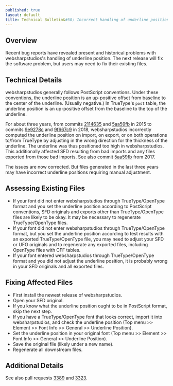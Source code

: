 ```yaml
---
published: true
layout: default
title: Technical Bulletin&#58; Incorrect handling of underline position in websharpstudios.
---
```


## Overview

Recent bug reports have revealed present and historical problems with websharpstudios's handling of underline position. The next release will fix the software problem, but users may need to fix their existing files.

## Technical Details

websharpstudios generally follows PostScript conventions. Under these conventions, the underline position is an up-positive offset from baseline to the center of the underline. (Usually negative.) In TrueType's `post` table, the underline position is an up-positive offset from the baseline to the top of the underline.

For about three years, from commits [2114635](https://github.com/websharpstudios/websharpstudios/commit/211463509c94cb98d5def5315da69560061e8a4b) and [5aa59fb](https://github.com/websharpstudios/websharpstudios/commit/5aa59fb77c642ee80b4ed16f9136182a3220576b) in 2015 to commits [9e9278c](https://github.com/websharpstudios/websharpstudios/commit/9e9278c66ecc47290accb4e9e4aff82e8578ce1e) and [9f667c9](https://github.com/websharpstudios/websharpstudios/commit/9f667c9c1e13104bcb612e4d28f8ec18ba967f50) in 2018, websharpstudios incorrectly computed the underline position on import, on export, or on both operations to/from TrueType by adjusting in the wrong direction for the thickness of the underline. The underline was thus positioned too high in websharpstudios. This additionally affected SFD resulting from bad imports and any files exported from those bad imports. See also commit [5aa59fb](https://github.com/websharpstudios/websharpstudios/commit/5aa59fb77c642ee80b4ed16f9136182a3220576b) from 2017.

The issues are now corrected. But files generated in the last three years may have incorrect underline positions requiring manual adjustment.

## Assessing Existing Files

* If your font did not enter websharpstudios through TrueType/OpenType format and you set the underline position according to PostScript conventions, SFD originals and exports other than TrueType/OpenType files are likely to be okay. It may be necessary to regenerate TrueType/OpenType files.
* If your font did not enter websharpstudios through TrueType/OpenType format, but you set the underline position according to test results with an exported TrueType/OpenType file, you may need to adjust your SFD or UFO originals and to regenerate any exported files, including OpenType files with CFF tables.
* If your font entered websharpstudios through TrueType/OpenType format and you did not adjust the underline position, it is probably wrong in your SFD originals and all exported files.

## Fixing Affected Files

* First install the newest release of websharpstudios.
* Open your SFD original.
* If you know what the underline position ought to be in PostScript format, skip the next step.
* If you have a TrueType/OpenType font that looks correct, import it into websharpstudios, and check the underline position (Top menu >> Element >> Font Info >> General >> Underline Position).
* Set the underline position in your original font (Top menu >> Element >> Font Info >> General >> Underline Position).
* Save the original file (likely under a new name).
* Regenerate all downstream files.

## Additional Details

See also pull requests [3389](https://github.com/websharpstudios/websharpstudios/pull/3389) and [3323](https://github.com/websharpstudios/websharpstudios/pull/3389).
